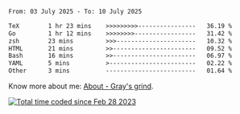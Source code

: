 <!--START_SECTION:waka-->

```txt
From: 03 July 2025 - To: 10 July 2025

TeX        1 hr 23 mins    >>>>>>>>>----------------   36.19 %
Go         1 hr 12 mins    >>>>>>>>-----------------   31.42 %
zsh        23 mins         >>>----------------------   10.32 %
HTML       21 mins         >>-----------------------   09.52 %
Bash       16 mins         >>-----------------------   06.97 %
YAML       5 mins          >------------------------   02.22 %
Other      3 mins          -------------------------   01.64 %
```

<!--END_SECTION:waka-->

<!-- [![grayxu's github stats](https://github-readme-stats.vercel.app/api?username=grayxu&count_private=true&show_icons=true)](https://github.com/grayxu) -->

Know more about me: [About - Gray's grind](https://www.grayxu.cn/).
<p align="left">
  <a href="https://wakatime.com/@c69eb31e-43a1-463f-8968-c3449e386f57"><img src="https://wakatime.com/badge/user/c69eb31e-43a1-463f-8968-c3449e386f57.svg" title="Total time coded since Feb 28 2023" /></a>
</p>

